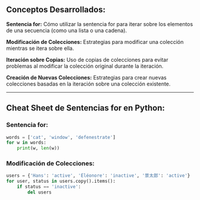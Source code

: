 ## Conceptos Desarrollados:

**Sentencia for:** Cómo utilizar la sentencia for para iterar sobre los elementos de una secuencia (como una lista o una cadena).

**Modificación de Colecciones:** Estrategias para modificar una colección mientras se itera sobre ella.

**Iteración sobre Copias:** Uso de copias de colecciones para evitar problemas al modificar la colección original durante la iteración.

**Creación de Nuevas Colecciones:** Estrategias para crear nuevas colecciones basadas en la iteración sobre una colección existente.

---

## Cheat Sheet de Sentencias for en Python:

### Sentencia for:

```python
words = ['cat', 'window', 'defenestrate']
for w in words:
    print(w, len(w))
```

### Modificación de Colecciones:

```python
users = {'Hans': 'active', 'Éléonore': 'inactive', '景太郎': 'active'}
for user, status in users.copy().items():
    if status == 'inactive':
        del users
```
